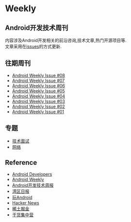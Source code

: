 # Weekly
## Android开发技术周刊
内容涉及Android开发相关的前沿咨询,技术文章,热门开源项目等.    
文章采用在[issues](https://github.com/yeungeek/Weekly/issues)的方式更新.

## 往期周刊
* [Android Weekly Issue #08](https://github.com/yeungeek/Weekly/issues/8)
* [Android Weekly Issue #07](https://github.com/yeungeek/Weekly/issues/7)
* [Android Weekly Issue #06](https://github.com/yeungeek/Weekly/issues/6)
* [Android Weekly Issue #05](https://github.com/yeungeek/Weekly/issues/5)
* [Android Weekly Issue #04](https://github.com/yeungeek/Weekly/issues/4)
* [Android Weekly Issue #03](https://github.com/yeungeek/Weekly/issues/3)
* [Android Weekly Issue #02](https://github.com/yeungeek/Weekly/issues/2)
* [Android Weekly Issue #01](https://github.com/yeungeek/Weekly/issues/1)

## 专题
* [技术面试](topic/Topic#01.md)
* [网络](topic/Topic#01.md)

## Reference
* [Android Developers](https://developer.android.com/)
* [Android Weekly](https://androidweekly.net/)
* [Android开发技术周报](https://androidweekly.io/)
* [湾区日报](https://wanqu.co/)
* [玩Android](https://www.wanandroid.com)
* [Hacker News](https://news.ycombinator.com/)
* [稀土掘金](https://juejin.im)
* [干货集中营](http://gank.io/)
